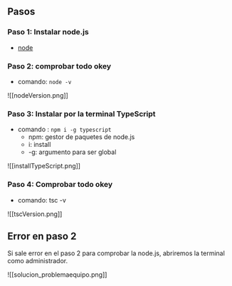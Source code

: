 ## Pasos

### Paso 1: Instalar node.js
- [node](https://nodejs.org/en)

### Paso 2: comprobar todo okey

- comando: `node -v`

![[nodeVersion.png]]

### Paso 3: Instalar por la terminal TypeScript

- comando : `npm i -g typescript`
	- npm: gestor de paquetes de node.js
	- i: install
	- -g: argumento para ser global

![[installTypeScript.png]]

### Paso 4: Comprobar todo okey

- comando: tsc -v

![[tscVersion.png]]


## Error en paso 2

Si sale error en el paso 2 para comprobar la node.js, abriremos la terminal como administrador.

![[solucion_problemaequipo.png]]



